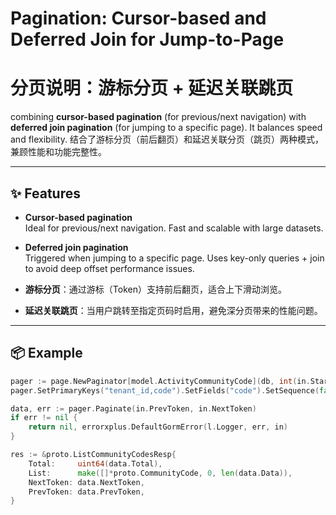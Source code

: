 # Pagination: Cursor-based and Deferred Join for Jump-to-Page
# 分页说明：游标分页 + 延迟关联跳页

combining **cursor-based pagination** (for previous/next navigation) with **deferred join pagination** (for jumping to a specific page). It balances speed and flexibility.
结合了游标分页（前后翻页）和延迟关联分页（跳页）两种模式，兼顾性能和功能完整性。

---

## ✨ Features

- **Cursor-based pagination**  
  Ideal for previous/next navigation. Fast and scalable with large datasets.

- **Deferred join pagination**  
  Triggered when jumping to a specific page. Uses key-only queries + join to avoid deep offset performance issues.

- **游标分页**：通过游标（Token）支持前后翻页，适合上下滑动浏览。
- **延迟关联跳页**：当用户跳转至指定页码时启用，避免深分页带来的性能问题。

---

## 📦 Example

```go
pager := page.NewPaginator[model.ActivityCommunityCode](db, int(in.Start), int(in.Limit))
pager.SetPrimaryKeys("tenant_id,code").SetFields("code").SetSequence(false)

data, err := pager.Paginate(in.PrevToken, in.NextToken)
if err != nil {
	return nil, errorxplus.DefaultGormError(l.Logger, err, in)
}

res := &proto.ListCommunityCodesResp{
	Total:     uint64(data.Total),
	List:      make([]*proto.CommunityCode, 0, len(data.Data)),
	NextToken: data.NextToken,
	PrevToken: data.PrevToken,
}
